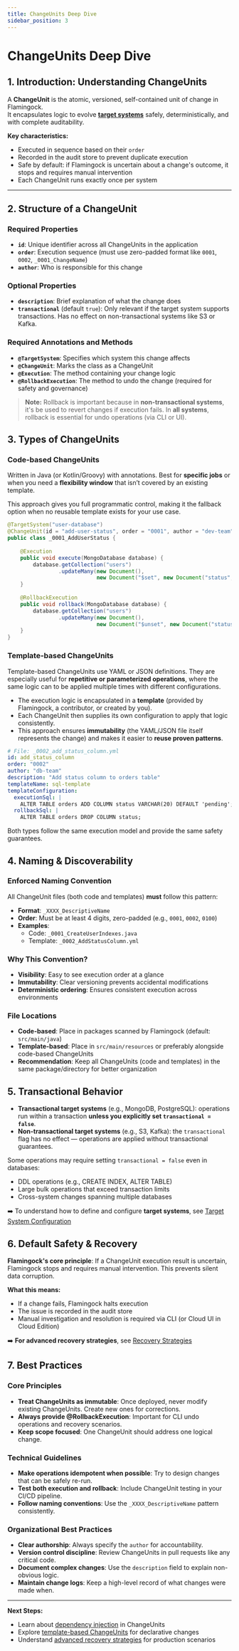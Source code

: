 ```yaml
---
title: ChangeUnits Deep Dive
sidebar_position: 3
---
```


# ChangeUnits Deep Dive

## 1. Introduction: Understanding ChangeUnits

A **ChangeUnit** is the atomic, versioned, self-contained unit of change in Flamingock.  
It encapsulates logic to evolve [**target systems**](../overview/audit-store-vs-target-system.md) safely, deterministically, and with complete auditability.

**Key characteristics:**
- Executed in sequence based on their `order`
- Recorded in the audit store to prevent duplicate execution
- Safe by default: if Flamingock is uncertain about a change's outcome, it stops and requires manual intervention
- Each ChangeUnit runs exactly once per system

---

## 2. Structure of a ChangeUnit

### Required Properties
- **`id`**: Unique identifier across all ChangeUnits in the application  
- **`order`**: Execution sequence (must use zero-padded format like `0001`, `0002`, `_0001_ChangeName`)  
- **`author`**: Who is responsible for this change  

### Optional Properties
- **`description`**: Brief explanation of what the change does  
- **`transactional`** (default `true`): Only relevant if the target system supports transactions. Has no effect on non-transactional systems like S3 or Kafka.  

### Required Annotations and Methods
- **`@TargetSystem`**: Specifies which system this change affects  
- **`@ChangeUnit`**: Marks the class as a ChangeUnit  
- **`@Execution`**: The method containing your change logic  
- **`@RollbackExecution`**: The method to undo the change (required for safety and governance)  

> **Note:** Rollback is important because in **non-transactional systems**, it's be used to revert changes if execution fails. In **all systems**, rollback is essential for undo operations (via CLI or UI).  

## 3. Types of ChangeUnits

### Code-based ChangeUnits
Written in Java (or Kotlin/Groovy) with annotations. Best for **specific jobs** or when you need a **flexibility window** that isn’t covered by an existing template.  

This approach gives you full programmatic control, making it the fallback option when no reusable template exists for your use case.

```java
@TargetSystem("user-database")
@ChangeUnit(id = "add-user-status", order = "0001", author = "dev-team")
public class _0001_AddUserStatus {
    
    @Execution
    public void execute(MongoDatabase database) {
        database.getCollection("users")
                .updateMany(new Document(), 
                            new Document("$set", new Document("status", "active")));
    }
    
    @RollbackExecution
    public void rollback(MongoDatabase database) {
        database.getCollection("users")
                .updateMany(new Document(), 
                            new Document("$unset", new Document("status", "")));
    }
}
```

### Template-based ChangeUnits
Template-based ChangeUnits use YAML or JSON definitions. They are especially useful for **repetitive or parameterized operations**, where the same logic can to be applied multiple times with different configurations.

- The execution logic is encapsulated in a **template** (provided by Flamingock, a contributor, or created by you).  
- Each ChangeUnit then supplies its own configuration to apply that logic consistently.  
- This approach ensures **immutability** (the YAML/JSON file itself represents the change) and makes it easier to **reuse proven patterns**.


```yaml
# File: _0002_add_status_column.yml
id: add_status_column
order: "0002"
author: "db-team"
description: "Add status column to orders table"
templateName: sql-template
templateConfiguration:
  executionSql: |
    ALTER TABLE orders ADD COLUMN status VARCHAR(20) DEFAULT 'pending';
  rollbackSql: |
    ALTER TABLE orders DROP COLUMN status;
```

Both types follow the same execution model and provide the same safety guarantees.

## 4. Naming & Discoverability

### Enforced Naming Convention
All ChangeUnit files (both code and templates) **must** follow this pattern:

- **Format**: `_XXXX_DescriptiveName`
- **Order**: Must be at least 4 digits, zero-padded (e.g., `0001`, `0002`, `0100`)
- **Examples**: 
  - Code: `_0001_CreateUserIndexes.java`
  - Template: `_0002_AddStatusColumn.yml`

### Why This Convention?
- **Visibility**: Easy to see execution order at a glance
- **Immutability**: Clear versioning prevents accidental modifications
- **Deterministic ordering**: Ensures consistent execution across environments

### File Locations
- **Code-based**: Place in packages scanned by Flamingock (default: `src/main/java`)
- **Template-based**: Place in `src/main/resources` or preferably alongside code-based ChangeUnits
- **Recommendation**: Keep all ChangeUnits (code and templates) in the same package/directory for better organization

## 5. Transactional Behavior

- **Transactional target systems** (e.g., MongoDB, PostgreSQL): operations run within a transaction **unless you explicitly set `transactional = false`**.  
- **Non-transactional target systems** (e.g., S3, Kafka): the `transactional` flag has no effect — operations are applied without transactional guarantees.

Some operations may require setting `transactional = false` even in databases:
- DDL operations (e.g., CREATE INDEX, ALTER TABLE)
- Large bulk operations that exceed transaction limits
- Cross-system changes spanning multiple databases

➡️ To understand how to define and configure **target systems**, see [Target System Configuration](../overview/audit-store-vs-target-system.md)

## 6. Default Safety & Recovery

**Flamingock's core principle**: If a ChangeUnit execution result is uncertain, Flamingock stops and requires manual intervention. This prevents silent data corruption.

**What this means:**
- If a change fails, Flamingock halts execution
- The issue is recorded in the audit store
- Manual investigation and resolution is required via CLI (or Cloud UI in Cloud Edition)

➡️ **For advanced recovery strategies**, see [Recovery Strategies](../recovery-and-safety/recovery-strategies.md)

## 7. Best Practices

### Core Principles
- **Treat ChangeUnits as immutable**: Once deployed, never modify existing ChangeUnits. Create new ones for corrections.
- **Always provide @RollbackExecution**: Important for CLI undo operations and recovery scenarios.
- **Keep scope focused**: One ChangeUnit should address one logical change.

### Technical Guidelines
- **Make operations idempotent when possible**: Try to design changes that can be safely re-run.
- **Test both execution and rollback**: Include ChangeUnit testing in your CI/CD pipeline.
- **Follow naming conventions**: Use the `_XXXX_DescriptiveName` pattern consistently.

### Organizational Best Practices
- **Clear authorship**: Always specify the `author` for accountability.
- **Version control discipline**: Review ChangeUnits in pull requests like any critical code.
- **Document complex changes**: Use the `description` field to explain non-obvious logic.
- **Maintain change logs**: Keep a high-level record of what changes were made when.


---

**Next Steps:**
- Learn about [dependency injection](./changeunit-dependency-injection.md) in ChangeUnits
- Explore [template-based ChangeUnits](../templates/templates-introduction.md) for declarative changes
- Understand [advanced recovery strategies](../recovery-and-safety/recovery-strategies.md) for production scenarios